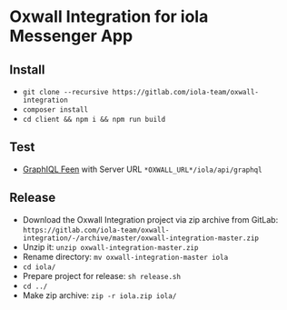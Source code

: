 # Oxwall Integration for iola Messenger App

## Install
- `git clone --recursive https://gitlab.com/iola-team/oxwall-integration`
- `composer install`
- `cd client && npm i && npm run build`

## Test
- [GraphIQL Feen](https://chrome.google.com/webstore/detail/graphiql-feen/mcbfdonlkfpbfdpimkjilhdneikhfklp) with Server URL `*OXWALL_URL*/iola/api/graphql`

## Release
- Download the Oxwall Integration project via zip archive from GitLab: `https://gitlab.com/iola-team/oxwall-integration/-/archive/master/oxwall-integration-master.zip`
- Unzip it: `unzip oxwall-integration-master.zip`
- Rename directory: `mv oxwall-integration-master iola`
- `cd iola/` 
- Prepare project for release: `sh release.sh`
- `cd ../`
- Make zip archive: `zip -r iola.zip iola/`
